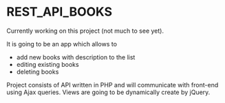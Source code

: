 ﻿# REST_API_BOOKS

Currently working on this project (not much to see yet).

It is going to be an app which allows to

- add new books with description to the list
- editing existing books
- deleting books

	
Project consists of API written in PHP and will communicate with front-end using Ajax queries. Views are going to be dynamically create by jQuery.
